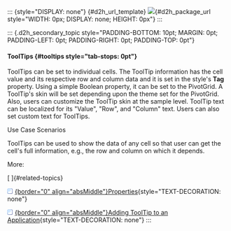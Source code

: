 ::: {style="DISPLAY: none"}
[](ms-xhelp:///?Id=d2h_url_template){#d2h_url_template} ![](!package_url!){#d2h_package_url style="WIDTH: 0px; DISPLAY: none; HEIGHT: 0px"}
:::

::: {.d2h_secondary_topic style="PADDING-BOTTOM: 10pt; MARGIN: 0pt; PADDING-LEFT: 0pt; PADDING-RIGHT: 0pt; PADDING-TOP: 0pt"}
#### ToolTips {#tooltips style="tab-stops: 0pt"}

ToolTips can be set to individual cells. The ToolTip information has the cell value and its respective row and column data and it is set in the style's **Tag** property. Using a simple Boolean property, it can be set to the PivotGrid. A ToolTip's skin will be set depending upon the theme set for the PivotGrid. Also, users can customize the ToolTip skin at the sample level. ToolTip text can be localized for its "Value", "Row", and "Column" text. Users can also set custom text for ToolTips.

Use Case Scenarios

ToolTips can be used to show the data of any cell so that user can get the cell's full information, e.g., the row and column on which it depends.

More:

[ ]{#related-topics}

[![](button.gif){border="0" align="absMiddle"}Properties](ms-xhelp:///?Id=2e9afbff-762c-437e-8de3-6c111c347433){style="TEXT-DECORATION: none"}

[![](button.gif){border="0" align="absMiddle"}Adding ToolTip to an Application](ms-xhelp:///?Id=17a3b8d4-c500-4f54-8920-2ae543d1350d){style="TEXT-DECORATION: none"}
:::
